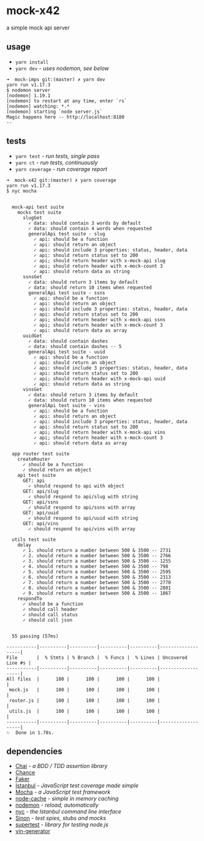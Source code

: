 # mock-x42

a simple mock api server

## usage

- `yarn install`
- `yarn dev` - _uses nodemon, see below_

```
➜  mock-imps git:(master) ✗ yarn dev
yarn run v1.17.3
$ nodemon server
[nodemon] 1.19.1
[nodemon] to restart at any time, enter `rs`
[nodemon] watching: *.*
[nodemon] starting `node server.js`
Magic happens here -- http://localhost:8180
--
```

## tests

- `yarn test` - _run tests, single pass_
- `yarn ct` - _run tests, continuously_
- `yarn coverage` - _run coverage report_

```
➜  mock-x42 git:(master) ✗ yarn coverage
yarn run v1.17.3
$ nyc mocha


  mock-api test suite
    mocks test suite
      slugGet
        ✓ data: should contain 3 words by default
        ✓ data: should contain 4 words when requested
        generalApi test suite - slug
          ✓ api: should be a function
          ✓ api: should return an object
          ✓ api: should include 3 properties: status, header, data
          ✓ api: should return status set to 200
          ✓ api; should return header with x-mock-api slug
          ✓ api; should return header with x-mock-count 3
          ✓ api: should return data as string
      ssnsGet
        ✓ data: should return 3 items by default
        ✓ data: should return 10 items when requested
        generalApi test suite - ssns
          ✓ api: should be a function
          ✓ api: should return an object
          ✓ api: should include 3 properties: status, header, data
          ✓ api: should return status set to 200
          ✓ api; should return header with x-mock-api ssns
          ✓ api; should return header with x-mock-count 3
          ✓ api: should return data as array
      uuidGet
        ✓ data: should contain dashes
        ✓ data: should contain dashes -- 5
        generalApi test suite - uuid
          ✓ api: should be a function
          ✓ api: should return an object
          ✓ api: should include 3 properties: status, header, data
          ✓ api: should return status set to 200
          ✓ api; should return header with x-mock-api uuid
          ✓ api: should return data as string
      vinsGet
        ✓ data: should return 3 items by default
        ✓ data: should return 10 items when requested
        generalApi test suite - vins
          ✓ api: should be a function
          ✓ api: should return an object
          ✓ api: should include 3 properties: status, header, data
          ✓ api: should return status set to 200
          ✓ api; should return header with x-mock-api vins
          ✓ api; should return header with x-mock-count 3
          ✓ api: should return data as array

  app router test suite
    createRouter
      ✓ should be a function
      ✓ should return an object
    api test suite
      GET: api
        ✓ should respond to api with object
      GET: api/slug
        ✓ should respond to api/slug with string
      GET: api/ssns
        ✓ should respond to api/ssns with array
      GET: api/uuid
        ✓ should respond to api/uuid with string
      GET: api/vins
        ✓ should respond to api/vins with array

  utils test suite
    delay
      ✓ 1. should return a number between 500 & 3500 -- 2731
      ✓ 2. should return a number between 500 & 3500 -- 2766
      ✓ 3. should return a number between 500 & 3500 -- 1255
      ✓ 4. should return a number between 500 & 3500 -- 798
      ✓ 5. should return a number between 500 & 3500 -- 2595
      ✓ 6. should return a number between 500 & 3500 -- 2313
      ✓ 7. should return a number between 500 & 3500 -- 2770
      ✓ 8. should return a number between 500 & 3500 -- 2801
      ✓ 9. should return a number between 500 & 3500 -- 1867
    respondTo
      ✓ should be a function
      ✓ should call header
      ✓ should call status
      ✓ should call json


  55 passing (57ms)

-----------|----------|----------|----------|----------|-------------------|
File       |  % Stmts | % Branch |  % Funcs |  % Lines | Uncovered Line #s |
-----------|----------|----------|----------|----------|-------------------|
All files  |      100 |      100 |      100 |      100 |                   |
 mock.js   |      100 |      100 |      100 |      100 |                   |
 router.js |      100 |      100 |      100 |      100 |                   |
 utils.js  |      100 |      100 |      100 |      100 |                   |
-----------|----------|----------|----------|----------|-------------------|
✨  Done in 1.78s.
```

## dependencies

- [Chai][chai-js] - _a BDD / TDD assertion library_
- [Chance][chance-js]
- [Faker][faker-js]
- [Istanbul][ist-js] - _JavaScript test coverage made simple_
- [Mocha][mocha-js] - _a JavaScript test framework_
- [node-cache][node-cache] - _simple in memory caching_
- [nodemon][nodemon-io] - _reload, automatically_
- [nyc][nyc-js] - _the Istanbul command line interface_
- [Sinon][sinon-js] - _test spies, stubs and mocks_
- [supertest][super-js] - _library for testing node.js_
- [vin-generator][vin-gen]






[chai-js]: https://www.chaijs.com/
[chance-js]: https://chancejs.com/
[faker-js]: https://github.com/marak/Faker.js/
[ist-js]: https://istanbul.js.org/
[mocha-js]: https://mochajs.org/
[node-cache]: http://mpneuried.github.io/nodecache/
[nodemon-io]: https://nodemon.io/
[nyc-js]: https://github.com/istanbuljs/nyc
[sinon-js]: https://sinonjs.org/
[super-js]: https://github.com/visionmedia/supertest
[vin-gen]: https://github.com/ArchmageInc/vin-generator


